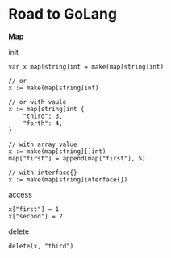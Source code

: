# Road to GoLang
**Map**

init

    var x map[string]int = make(map[string]int)
    
    // or 
    x := make(map[string]int)
    
    // or with vaule
    x := map[string]int {
        "third": 3,
        "forth": 4,
    }
    
    // with array value
    x := make(map[string][]int)
    map["first"] = append(map["first"], 5)
    
    // with interface{}
    x := make(map[string]interface{})
    

access

    x["first"] = 1
    x["second"] = 2
    
delete
    
    delete(x, "third")



